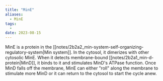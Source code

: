 ```yaml
---
title: "MinE"
aliases:
  - MinE
tags:
  - 
date: 2023-08-15
---
```

MinE is a protein in the [[notes/2b2a2_min-system-self-organizing-regulatory-system|Min system]]. In the cytosol, it dimerizes with other cytosolic MinE. When it detects membrane-bound [[notes/2b2a1_min-d-protein|MinD]], it binds to it and stimulates MinD's ATPase function. Once MinD falls off the membrane, MinE can either "roll" along the membrane to stimulate more MinD or it can return to the cytosol to start the cycle anew.